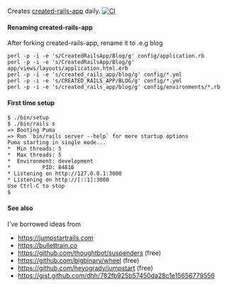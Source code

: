 
Creates [created-rails-app](https://github.com/la-ruby/created-rails-app) daily. [![CI](https://github.com/la-ruby/create-rails-app/actions/workflows/workflow_1.yml/badge.svg)](https://github.com/la-ruby/create-rails-app/actions/workflows/workflow_1.yml)


#### Renaming created-rails-app

After forking created-rails-app, rename it to .e.g blog

```
perl -p -i -e 's/CreatedRailsApp/Blog/g' config/application.rb
perl -p -i -e 's/CreatedRailsApp/Blog/g' app/views/layouts/application.html.erb
perl -p -i -e 's/created_rails_app/blog/g' config/*.yml
perl -p -i -e 's/CREATED_RAILS_APP/BLOG/g' config/*.yml
perl -p -i -e 's/created_rails_app/blog/g' config/environments/*.rb
```

#### First time setup

```
$ ./bin/setup
$ ./bin/rails s
=> Booting Puma
=> Run `bin/rails server --help` for more startup options
Puma starting in single mode...
*  Min threads: 5
*  Max threads: 5
*  Environment: development
*          PID: 84816
* Listening on http://127.0.0.1:3000
* Listening on http://[::1]:3000
Use Ctrl-C to stop
$
```


#### See also

I've borrowed ideas from

  - https://jumpstartrails.com
  - https://bullettrain.co
  - https://github.com/thoughtbot/suspenders (free)
  - https://github.com/bigbinary/wheel (free)
  - https://github.com/heyogrady/jumpstart (free)
  - https://gist.github.com/dhh/782fb925b57450da28c1e15656779556
  